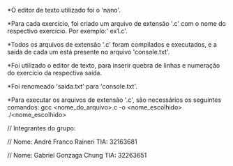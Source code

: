 *O editor de texto utilizado foi o 'nano'.

*Para cada exercício, foi criado um arquivo de extensão '.c' com o nome do respectivo exercício. Por exemplo:' ex1.c'.

*Todos os arquivos de extensão '.c' foram compilados e executados, e a saída de cada um está presente no arquivo 'console.txt'.

*Foi utilizado o editor de texto, para inserir quebra de linhas e numeração do exercício da respectiva saída.

*Foi renomeado 'saida.txt' para 'console.txt'.

*Para executar os arquivos de extensão '.c', são necessários os seguintes comandos:
gcc <nome_do_arquivo>.c -o <nome_escolhido>
./<nome_escolhido>

// Integrantes do grupo:

// Nome: André Franco Raineri TIA: 32163681

// Nome: Gabriel Gonzaga Chung TIA: 32263651
